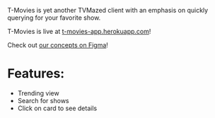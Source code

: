 T-Movies is yet another TVMazed client with an emphasis on quickly querying for your favorite show.

T-Movies is live at [t-movies-app.herokuapp.com](https://t-movies-app.herokuapp.com)!

Check out [our concepts on Figma](https://www.figma.com/file/0f79pt9KEtZISNhnJglKjq/t-movies-design)!

# Features:
- Trending view
- Search for shows
- Click on card to see details
